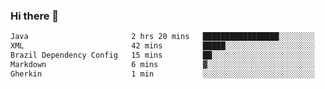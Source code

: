 ### Hi there 👋

<!--START_SECTION:waka-->

```txt
Java                       2 hrs 20 mins   █████████████████░░░░░░░░   68.26 %
XML                        42 mins         █████░░░░░░░░░░░░░░░░░░░░   20.61 %
Brazil Dependency Config   15 mins         ██░░░░░░░░░░░░░░░░░░░░░░░   07.34 %
Markdown                   6 mins          ▓░░░░░░░░░░░░░░░░░░░░░░░░   03.04 %
Gherkin                    1 min           ░░░░░░░░░░░░░░░░░░░░░░░░░   00.56 %
```

<!--END_SECTION:waka-->

<!--
**jerry-shao/jerry-shao** is a ✨ _special_ ✨ repository because its `README.md` (this file) appears on your GitHub profile.

Here are some ideas to get you started:

- 🔭 I’m currently working on ...
- 🌱 I’m currently learning ...
- 👯 I’m looking to collaborate on ...
- 🤔 I’m looking for help with ...
- 💬 Ask me about ...
- 📫 How to reach me: ...
- 😄 Pronouns: ...
- ⚡ Fun fact: ...
-->
